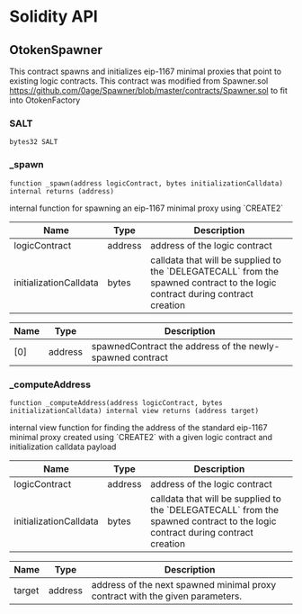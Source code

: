 # Solidity API

## OtokenSpawner

This contract spawns and initializes eip-1167 minimal proxies that
point to existing logic contracts.
This contract was modified from Spawner.sol
https://github.com/0age/Spawner/blob/master/contracts/Spawner.sol to fit into OtokenFactory

### SALT

```solidity
bytes32 SALT
```

### _spawn

```solidity
function _spawn(address logicContract, bytes initializationCalldata) internal returns (address)
```

internal function for spawning an eip-1167 minimal proxy using &#x60;CREATE2&#x60;

| Name | Type | Description |
| ---- | ---- | ----------- |
| logicContract | address | address of the logic contract |
| initializationCalldata | bytes | calldata that will be supplied to the &#x60;DELEGATECALL&#x60; from the spawned contract to the logic contract during contract creation |

| Name | Type | Description |
| ---- | ---- | ----------- |
| [0] | address | spawnedContract the address of the newly-spawned contract |

### _computeAddress

```solidity
function _computeAddress(address logicContract, bytes initializationCalldata) internal view returns (address target)
```

internal view function for finding the address of the standard
eip-1167 minimal proxy created using &#x60;CREATE2&#x60; with a given logic contract
and initialization calldata payload

| Name | Type | Description |
| ---- | ---- | ----------- |
| logicContract | address | address of the logic contract |
| initializationCalldata | bytes | calldata that will be supplied to the &#x60;DELEGATECALL&#x60; from the spawned contract to the logic contract during contract creation |

| Name | Type | Description |
| ---- | ---- | ----------- |
| target | address | address of the next spawned minimal proxy contract with the given parameters. |

